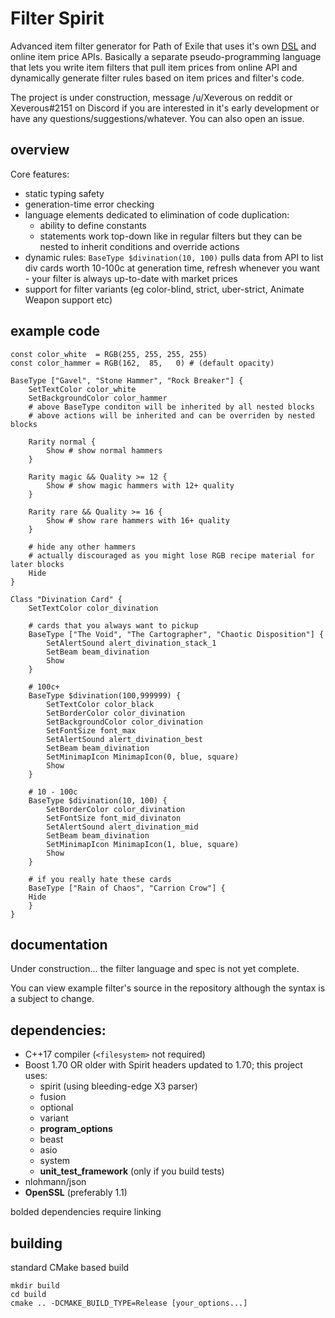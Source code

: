 # Filter Spirit

Advanced item filter generator for Path of Exile that uses it's own [DSL](https://en.wikipedia.org/wiki/Domain-specific_language) and online item price APIs. Basically a separate pseudo-programming language that lets you write item filters that pull item prices from online API and dynamically generate filter rules based on item prices and filter's code.

The project is under construction, message /u/Xeverous on reddit or Xeverous#2151 on Discord if you are interested in it's early development or have any questions/suggestions/whatever. You can also open an issue.

## overview

Core features:

- static typing safety
- generation-time error checking
- language elements dedicated to elimination of code duplication:
  - ability to define constants
  - statements work top-down like in regular filters but they can be nested to inherit conditions and override actions
- dynamic rules: `BaseType $divination(10, 100)` pulls data from API to list div cards worth 10-100c at generation time, refresh whenever you want - your filter is always up-to-date with market prices
- support for filter variants (eg color-blind, strict, uber-strict, Animate Weapon support etc)

## example code

```
const color_white  = RGB(255, 255, 255, 255)
const color_hammer = RGB(162,  85,   0) # (default opacity)

BaseType ["Gavel", "Stone Hammer", "Rock Breaker"] {
    SetTextColor color_white
    SetBackgroundColor color_hammer
    # above BaseType conditon will be inherited by all nested blocks
    # above actions will be inherited and can be overriden by nested blocks

    Rarity normal {
        Show # show normal hammers
    }

    Rarity magic && Quality >= 12 {
        Show # show magic hammers with 12+ quality
    }

    Rarity rare && Quality >= 16 {
        Show # show rare hammers with 16+ quality
    }

    # hide any other hammers
    # actually discouraged as you might lose RGB recipe material for later blocks
    Hide
}

Class "Divination Card" {
    SetTextColor color_divination

    # cards that you always want to pickup
    BaseType ["The Void", "The Cartographer", "Chaotic Disposition"] {
        SetAlertSound alert_divination_stack_1
        SetBeam beam_divination
        Show
    }

    # 100c+
    BaseType $divination(100,999999) {
        SetTextColor color_black
        SetBorderColor color_divination
        SetBackgroundColor color_divination
        SetFontSize font_max
        SetAlertSound alert_divination_best
        SetBeam beam_divination
        SetMinimapIcon MinimapIcon(0, blue, square)
        Show
    }

    # 10 - 100c
    BaseType $divination(10, 100) {
        SetBorderColor color_divination
        SetFontSize font_mid_divinaton
        SetAlertSound alert_divination_mid
        SetBeam beam_divination
        SetMinimapIcon MinimapIcon(1, blue, square)
        Show
    }

    # if you really hate these cards
    BaseType ["Rain of Chaos", "Carrion Crow"] {
	Hide
    }
}
```

## documentation

Under construction... the filter language and spec is not yet complete.

You can view example filter's source in the repository although the syntax is a subject to change.

## dependencies:

- C++17 compiler (`<filesystem>` not required)
- Boost 1.70 OR older with Spirit headers updated to 1.70; this project uses:
  - spirit (using bleeding-edge X3 parser)
  - fusion
  - optional
  - variant
  - **program_options**
  - beast
  - asio
  - system
  - **unit_test_framework** (only if you build tests)
- nlohmann/json
- **OpenSSL** (preferably 1.1)

bolded dependencies require linking

## building

standard CMake based build

```
mkdir build
cd build
cmake .. -DCMAKE_BUILD_TYPE=Release [your_options...]
```
